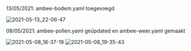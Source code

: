 13/05/2021: ambee-bodem.yaml toegevoegd

![2021-05-13_22-06-47](https://user-images.githubusercontent.com/65857422/118181039-91f6be80-b437-11eb-89c5-8ebe0cb415e7.jpg)



08/05/2021: ambee-pollen.yaml geüpdated en ambee-weer.yaml gemaakt

![2021-05-08_18-37-19](https://user-images.githubusercontent.com/65857422/117549377-655b3500-b03a-11eb-8adf-4f8e84d5117e.jpg)
![2021-05-08_19-35-43](https://user-images.githubusercontent.com/65857422/117549378-6a1fe900-b03a-11eb-9ea6-3dd46404ac08.jpg)


